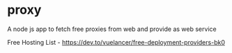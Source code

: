 # proxy
A node js app to fetch free proxies from web and provide as web service


Free Hosting List - https://dev.to/vuelancer/free-deployment-providers-bk0
